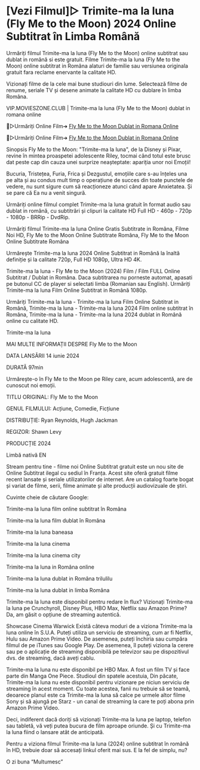 # [Vezi Filmul]▷ Trimite-ma la luna (Fly Me to the Moon) 2024 Online Subtitrat în Limba Română

Urmăriți filmul Trimite-ma la luna (Fly Me to the Moon) online subtitrat sau dublat in română si este gratuit. Filme Trimite-ma la luna (Fly Me to the Moon) online subtitrat in Româna alaturi de familie sau versiunea originala gratuit fara reclame enervante la calitate HD.

Vizionați filme de la cele mai bune studiouri din lume. Selectează filme de renume, seriale TV și desene animate la calitate HD cu dublare în limba Româna.

VIP.MOVIESZONE.CLUB | Trimite-ma la luna (Fly Me to the Moon) dublat in romana online

🔴▷Urmăriți Online Film➔ [Fly Me to the Moon Dublat in Romana Online](https://vip.movieszone.club/ro/956842/fly-me-to-the-moon.html)

🔴▷Urmăriți Online Film➔ [Fly Me to the Moon Dublat in Romana Online](https://movieszone.club/ro/956842/fly-me-to-the-moon.html)

Sinopsis Fly Me to the Moon: "Trimite-ma la luna", de la Disney și Pixar, revine în mintea proaspetei adolescente Riley, tocmai când totul este brusc dat peste cap din cauza unei surprize neașteptate: apariția unor noi Emoții!

Bucuria, Tristețea, Furia, Frica și Dezgustul, emoțiile care s-au înțeles una pe alta și au condus mult timp o operațiune de succes din toate punctele de vedere, nu sunt sigure cum să reacționeze atunci când apare Anxietatea. Și se pare că Ea nu a venit singură.

Urmăriți online filmul complet Trimite-ma la luna gratuit în format audio sau dublat in română, cu subtitrări și clipuri la calitate HD Full HD - 460p - 720p - 1080p - BRRip - DvdRip.

Urmăriți filmul Trimite-ma la luna Online Gratis Subtitrate in Româna, Filme Noi HD, Fly Me to the Moon Online Subtitrate Româna, Fly Me to the Moon Online Subtitrate Româna

Urmărește Trimite-ma la luna 2024 Online Subtitrat in Română la înaltă definiție și la calitate 720p, Full HD 1080p, Ultra HD 4K.

Trimite-ma la luna - Fly Me to the Moon (2024) Film / Film FULL Online Subtitrat / Dublat in Româna. Daca subtitrarea nu porneste automat, apasati pe butonul CC de player si selectati limba (Romanian sau English). Urmăriți Trimite-ma la luna Film Online Subtitrat in Română 1080p.

Urmăriți Trimite-ma la luna - Trimite-ma la luna Film Online Subtitrat in Română, Trimite-ma la luna - Trimite-ma la luna 2024 Film online subtitrat în Româna, Trimite-ma la luna - Trimite-ma la luna 2024 dublat in Română online cu calitate HD.

Trimite-ma la luna

MAI MULTE INFORMAȚII DESPRE Fly Me to the Moon

DATA LANSĂRII 14 iunie 2024

DURATĂ 97min

Urmărește-o în Fly Me to the Moon pe Riley care, acum adolescentă, are de cunoscut noi emoții.

TITLU ORIGINAL: Fly Me to the Moon

GENUL FILMULUI: Acțiune, Comedie, Ficțiune

DISTRIBUȚIE: Ryan Reynolds, Hugh Jackman

REGIZOR: Shawn Levy

PRODUCȚIE 2024

Limbă nativă EN

Stream pentru tine - filme noi Online Subtitrat gratuit este un nou site de Online Subtitrat ilegal cu sediul în Franța. Acest site oferă gratuit filme recent lansate și seriale utilizatorilor de internet. Are un catalog foarte bogat și variat de filme, serii, filme animate și alte producții audiovizuale de știri.

Cuvinte cheie de căutare Google:

Trimite-ma la luna film online subtitrat în Româna

Trimite-ma la luna film dublat în Româna

Trimite-ma la luna baneasa

Trimite-ma la luna cinema

Trimite-ma la luna cinema city

Trimite-ma la luna in Româna online

Trimite-ma la luna dublat in Româna trilulilu

Trimite-ma la luna dublat in limba Româna

Trimite-ma la luna este disponibil pentru redare în flux? Vizionați Trimite-ma la luna pe Crunchyroll, Disney Plus, HBO Max, Netflix sau Amazon Prime? Da, am găsit o opțiune de streaming autentică.

Showcase Cinema Warwick Există câteva moduri de a viziona Trimite-ma la luna online în S.U.A. Puteți utiliza un serviciu de streaming, cum ar fi Netflix, Hulu sau Amazon Prime Video. De asemenea, puteți închiria sau cumpăra filmul de pe iTunes sau Google Play. De asemenea, îl puteți viziona la cerere sau pe o aplicație de streaming disponibilă pe televizor sau pe dispozitivul dvs. de streaming, dacă aveți cablu.

Trimite-ma la luna nu este disponibil pe HBO Max. A fost un film TV și face parte din Manga One Piece. Studioul din spatele acestuia, Din păcate, Trimite-ma la luna nu este disponibil pentru vizionare pe niciun serviciu de streaming în acest moment. Cu toate acestea, fanii nu trebuie să se teamă, deoarece planul este ca Trimite-ma la luna să calce pe urmele altor filme Sony și să ajungă pe Starz - un canal de streaming la care te poți abona prin Amazon Prime Video.

Deci, indiferent dacă doriți să vizionați Trimite-ma la luna pe laptop, telefon sau tabletă, vă veți putea bucura de film aproape oriunde. Și cu Trimite-ma la luna fiind o lansare atât de anticipată.

Pentru a viziona filmul Trimite-ma la luna (2024) online subtitrat în română în HD, trebuie doar să accesați linkul oferit mai sus. E la fel de simplu, nu?

O zi buna “Multumesc”


